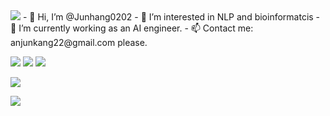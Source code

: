 <img src="https://readme-typing-svg.herokuapp.com/?lines=Welcome,Visitor!%20你好!;欢迎%20来到%20我的主页!&font=Roboto"/>
- 👋 Hi, I’m @Junhang0202
- 👀 I’m interested in NLP and bioinformatcis
- 🌱 I’m currently working as an AI engineer.
- 📫 Contact me: anjunkang22@gmail.com please.

<p>
<img src="https://img.shields.io/static/v1?label=Program&message=Python&color=blue"/>
<img src="https://img.shields.io/static/v1?label=Research Area&message=NLP,XAI,Bioinformatics&color=red"/>
<a href="https://www.mdpi.com/2076-3417/12/8/3846"><img src="https://img.shields.io/static/v1?label=Research Article&message=Applied sciences&color=orange"/></a>
</p>


![](https://github-readme-stats.vercel.app/api?username=Junhang0202&show_icons=true&theme=dark&count_private=true)

![](https://github-readme-stats.vercel.app/api/top-langs/?username=Junhang0202&theme=dark&layout=compact)


<!---
Junhang0202/Junhang0202 is a ✨ special ✨ repository because its `README.md` (this file) appears on your GitHub profile.
You can click the Preview link to take a look at your changes.
--->
